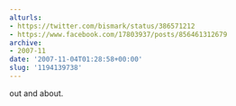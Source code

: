 ```yaml
---
alturls:
- https://twitter.com/bismark/status/386571212
- https://www.facebook.com/17803937/posts/856461312679
archive:
- 2007-11
date: '2007-11-04T01:28:58+00:00'
slug: '1194139738'
---
```


out and about.


